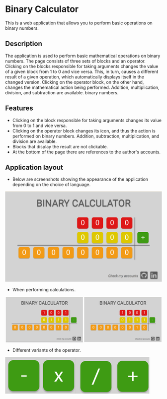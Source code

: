 # Binary Calculator 

This is a web application that allows you to perform basic operations on binary numbers.

## Description

The application is used to perform basic mathematical operations on binary numbers. The page consists of three sets of blocks and an operator. Clicking on the blocks responsible for taking arguments changes the value of a given block from 1 to 0 and vice versa. This, in turn, causes a different result of a given operation, which automatically displays itself in the changed version. Clicking on the operator block, on the other hand, changes the mathematical action being performed. Addition, multiplication, division, and subtraction are available. binary numbers.

## Features

* Clicking on the block responsible for taking arguments changes its value from 0 to 1 and vice versa.
* Clicking on the operator block changes its icon, and thus the action is performed on binary numbers. Addition, subtraction, multiplication, and division are available.
* Blocks that display the result are not clickable.
* At the bottom of the page there are references to the author's accounts.

## Application layout

* Below are screenshots showing the appearance of the application depending on the choice of language.

<img src="./src/images/start.png">

* When performing calculations.

<img src="./src/images/during.png">

* Different variants of the operator. 

<img src="./src/images/operatorVariants.png">
